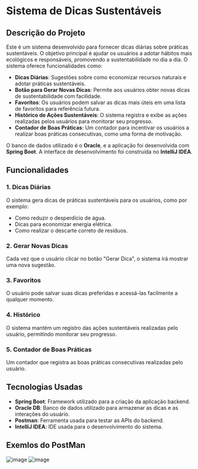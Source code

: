 # Sistema de Dicas Sustentáveis

## Descrição do Projeto

Este é um sistema desenvolvido para fornecer dicas diárias sobre práticas sustentáveis. O objetivo principal é ajudar os usuários a adotar hábitos mais ecológicos e responsáveis, promovendo a sustentabilidade no dia a dia. O sistema oferece funcionalidades como:

- **Dicas Diárias**: Sugestões sobre como economizar recursos naturais e adotar práticas sustentáveis.
- **Botão para Gerar Novas Dicas**: Permite aos usuários obter novas dicas de sustentabilidade com facilidade.
- **Favoritos**: Os usuários podem salvar as dicas mais úteis em uma lista de favoritos para referência futura.
- **Histórico de Ações Sustentáveis**: O sistema registra e exibe as ações realizadas pelos usuários para monitorar seu progresso.
- **Contador de Boas Práticas**: Um contador para incentivar os usuários a realizar boas práticas consecutivas, como uma forma de motivação.

O banco de dados utilizado é o **Oracle**, e a aplicação foi desenvolvida com **Spring Boot**. A interface de desenvolvimento foi construída no **IntelliJ IDEA**.

## Funcionalidades

### 1. **Dicas Diárias**
O sistema gera dicas de práticas sustentáveis para os usuários, como por exemplo:
- Como reduzir o desperdício de água.
- Dicas para economizar energia elétrica.
- Como realizar o descarte correto de resíduos.

### 2. **Gerar Novas Dicas**
Cada vez que o usuário clicar no botão "Gerar Dica", o sistema irá mostrar uma nova sugestão.

### 3. **Favoritos**
O usuário pode salvar suas dicas preferidas e acessá-las facilmente a qualquer momento.

### 4. **Histórico**
O sistema mantém um registro das ações sustentáveis realizadas pelo usuário, permitindo monitorar seu progresso.

### 5. **Contador de Boas Práticas**
Um contador que registra as boas práticas consecutivas realizadas pelo usuário.

## Tecnologias Usadas

- **Spring Boot**: Framework utilizado para a criação da aplicação backend.
- **Oracle DB**: Banco de dados utilizado para armazenar as dicas e as interações do usuário.
- **Postman**: Ferramenta usada para testar as APIs do backend.
- **IntelliJ IDEA**: IDE usada para o desenvolvimento do sistema.
## Exemlos do PostMan
![image](https://github.com/user-attachments/assets/4fd05f0c-be12-49e8-b463-6ba418009a7f)
![image](https://github.com/user-attachments/assets/f357fb3a-ad44-44af-840a-9b83f489344e)

 
 
